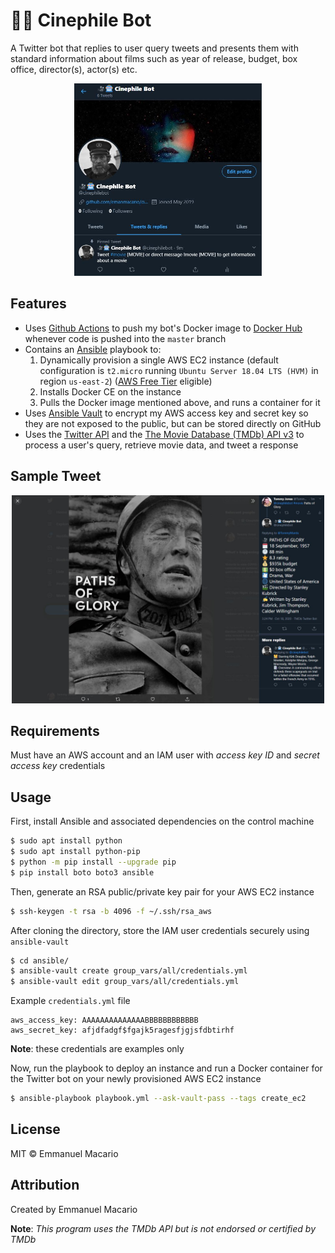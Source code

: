# 🎥🤖 Cinephile Bot
A Twitter bot that replies to user query tweets and presents them with standard information about films
such as year of release, budget, box office, director(s), actor(s) etc.

<div style="text-align: center">
<img style="margin-top: 1000" src="./assets/cinephile_bot.JPG" width="300" height="auto" alt="Paths of Glory Tweet">
</div>





## Features
* Uses [Github Actions](https://github.com/features/actions) to push my bot's Docker image to [Docker Hub](https://hub.docker.com/) whenever code is pushed into the `master` branch
* Contains an [Ansible](https://www.ansible.com/) playbook to:
    1. Dynamically provision a single AWS EC2 instance (default configuration is `t2.micro` running `Ubuntu Server 18.04 LTS (HVM)` in region `us-east-2`) ([AWS Free Tier](https://aws.amazon.com/free/) eligible)
    2. Installs Docker CE on the instance
    3. Pulls the Docker image mentioned above, and runs a container for it
* Uses [Ansible Vault](https://docs.ansible.com/ansible/latest/user_guide/vault.html) to encrypt my AWS access key and secret key so they are not exposed to the public, but can be stored directly on GitHub
* Uses the [Twitter API](https://developer.twitter.com/en/docs/twitter-api) and the [The Movie Database (TMDb) API v3](https://developers.themoviedb.org/3) to process a user's query, retrieve movie data, and tweet a response

## Sample Tweet

<div style="text-align: center;">
    <img src="./assets/paths_of_glory.JPG" width="500" height="auto" alt="Paths of Glory Tweet">
</div>



## Requirements
Must have an AWS account and an IAM user with *access key ID* and *secret access key* credentials

## Usage
First, install Ansible and associated dependencies on the control machine
```bash
$ sudo apt install python
$ sudo apt install python-pip
$ python -m pip install --upgrade pip
$ pip install boto boto3 ansible
```

Then, generate an RSA public/private key pair for your AWS EC2 instance
```bash
$ ssh-keygen -t rsa -b 4096 -f ~/.ssh/rsa_aws
```

After cloning the directory, store the IAM user credentials securely using ```ansible-vault```
```bash
$ cd ansible/
$ ansible-vault create group_vars/all/credentials.yml
$ ansible-vault edit group_vars/all/credentials.yml
```
Example ```credentials.yml``` file 
```
aws_access_key: AAAAAAAAAAAAAABBBBBBBBBBBB
aws_secret_key: afjdfadgf$fgajk5ragesfjgjsfdbtirhf
```
**Note**: these credentials are examples only


Now, run the playbook to deploy an instance and run a Docker container for the Twitter
bot on your newly provisioned AWS EC2 instance
```bash
$ ansible-playbook playbook.yml --ask-vault-pass --tags create_ec2
```

## License
MIT © Emmanuel Macario

## Attribution
Created by Emmanuel Macario

**Note**: *This program uses the TMDb API but is not endorsed or certified by TMDb*